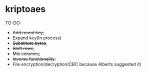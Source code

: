 # kriptoaes

TO-DO:
  - ~~Add round key~~;
  - Expand key(In process)
  - ~~Substitute bytes~~;
  - ~~Shift rows~~;
  - ~~Mix columns~~;
  - ~~Inverse functionality~~:
  - File encryption/decryption(CBC because Alberts suggested it)

